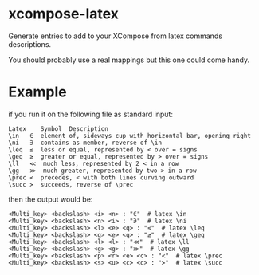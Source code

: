 xcompose-latex
==============

Generate entries to add to your XCompose from latex commands descriptions.

You should probably use a real mappings but this one could come handy.

Example
=======

if you run it on the following file as standard input:

    Latex	 Symbol	 Description
    \in   ∈	 element of, sideways cup with horizontal bar, opening right
    \ni   ∋	 contains as member, reverse of \in
    \leq  ≤	 less or equal, represented by < over = signs
    \geq  ≥	 greater or equal, represented by > over = signs
    \ll   ≪	 much less, represented by 2 < in a row
    \gg   ≫	 much greater, represented by two > in a row
    \prec ≺	 precedes, < with both lines curving outward
    \succ ≻	 succeeds, reverse of \prec

then the output would be:

    <Multi_key> <backslash> <i> <n> : "∈"  # latex \in
    <Multi_key> <backslash> <n> <i> : "∋"  # latex \ni
    <Multi_key> <backslash> <l> <e> <q> : "≤"  # latex \leq
    <Multi_key> <backslash> <g> <e> <q> : "≥"  # latex \geq
    <Multi_key> <backslash> <l> <l> : "≪"  # latex \ll
    <Multi_key> <backslash> <g> <g> : "≫"  # latex \gg
    <Multi_key> <backslash> <p> <r> <e> <c> : "≺"  # latex \prec
    <Multi_key> <backslash> <s> <u> <c> <c> : "≻"  # latex \succ
